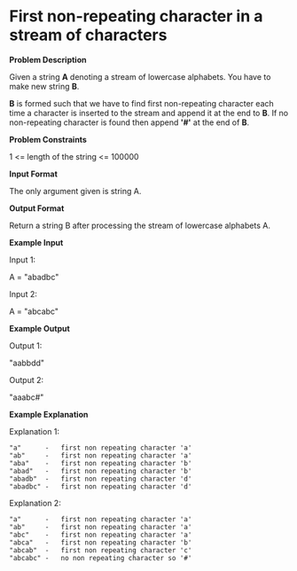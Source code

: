 # First non-repeating character in a stream of characters
**Problem Description**  

Given a string **A** denoting a stream of lowercase alphabets. You have to make new string **B**.

**B** is formed such that we have to find first non-repeating character each time a character is inserted to the stream and append it at the end to **B**. If no non-repeating character is found then append **'#'** at the end of **B**.

  
  
**Problem Constraints**  

1 <= length of the string <= 100000

  
  
**Input Format**  

The only argument given is string A.

  
  
**Output Format**  

Return a string B after processing the stream of lowercase alphabets A.

  
  
**Example Input**  

Input 1:

 A = "abadbc"

Input 2:

 A = "abcabc"

  
  
**Example Output**  

Output 1:

 "aabbdd"

Output 2:

 "aaabc#"

  
  
**Example Explanation**  

Explanation 1:

    "a"      -   first non repeating character 'a'
    "ab"     -   first non repeating character 'a'
    "aba"    -   first non repeating character 'b'
    "abad"   -   first non repeating character 'b'
    "abadb"  -   first non repeating character 'd'
    "abadbc" -   first non repeating character 'd'

Explanation 2:

    "a"      -   first non repeating character 'a'
    "ab"     -   first non repeating character 'a'
    "abc"    -   first non repeating character 'a'
    "abca"   -   first non repeating character 'b'
    "abcab"  -   first non repeating character 'c'
    "abcabc" -   no non repeating character so '#'
